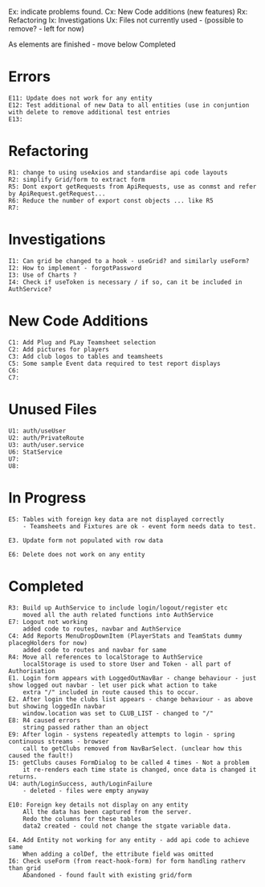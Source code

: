 Ex: indicate problems found.
Cx: New Code additions (new features)
Rx: Refactoring
Ix: Investigations
Ux: Files not currently used - (possible to remove? - left for now)

As elements are finished - move below Completed

# Errors


    E11: Update does not work for any entity
    E12: Test additional of new Data to all entities (use in conjuntion with delete to remove additional test entries
    E13: 

    
# Refactoring
    R1: change to using useAxios and standardise api code layouts
    R2: simplify Grid/form to extract form
    R5: Dont export getRequests from ApiRequests, use as conmst and refer by ApiRequest.getRequest...  
    R6: Reduce the number of export const objects ... like R5
    R7: 

# Investigations
    I1: Can grid be changed to a hook - useGrid? and similarly useForm?
    I2: How to implement - forgotPassword
    I3: Use of Charts ?
    I4: Check if useToken is necessary / if so, can it be included in AuthService?
    

# New Code Additions
    C1: Add Plug and PLay Teamsheet selection
    C2: Add pictures for players
    C3: Add club logos to tables and teamsheets
    C5: Some sample Event data required to test report displays 
    C6: 
    C7:

# Unused Files
    U1: auth/useUser
    U2: auth/PrivateRoute
    U3: auth/user.service
    U6: StatService
    U7: 
    U8: 


# In Progress
    E5: Tables with foreign key data are not displayed correctly 
        - Teamsheets and Fixtures are ok - event form needs data to test.

    E3. Update form not populated with row data
   
    E6: Delete does not work on any entity
   

# Completed

    R3: Build up AuthService to include login/logout/register etc
        moved all the auth related functions into AuthService
    E7: Logout not working
        added code to routes, navbar and AuthService 
    C4: Add Reports MenuDropDownItem (PlayerStats and TeamStats dummy placegHolders for now)
        added code to routes and navbar for same
    R4: Move all references to localStorage to AuthService
        localStorage is used to store User and Token - all part of Authorisation
    E1. Login form appears with LoggedOutNavBar - change behaviour - just show logged out navbar - let user pick what action to take
        extra "/" included in route caused this to occur.
    E2. After login the clubs list appears - change behaviour - as above but showing loggedIn navbar
        window.location was set to CLUB_LIST - changed to "/"
    E8: R4 caused errors
        string passed rather than an object
    E9: After login - systens repeatedly attempts to login - spring continuous streams - browser 
        call to getClubs removed from NavBarSelect. (unclear how this caused the fault!)
    I5: getClubs causes FormDialog to be called 4 times - Not a problem
        it re-renders each time state is changed, once data is changed it returns.
    U4: auth/LoginSuccess, auth/LoginFailure 
        - deleted - files were empty anyway

    E10: Foreign key details not display on any entity
        All the data has been captured from the server.
        Redo the columns for these tables
        data2 created - could not change the stgate variable data.

    E4. Add Entity not working for any entity - add api code to achieve same
        When adding a colDef, the ettribute field was omitted
    I6: Check useForm (from react-hook-form) for form handling ratherv than grid
        Abandoned - found fault with existing grid/form
